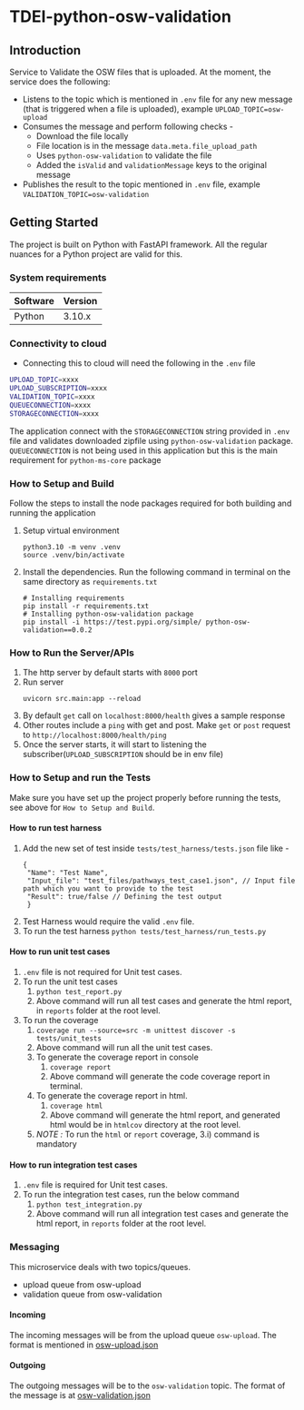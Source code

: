 # TDEI-python-osw-validation

## Introduction 
Service to Validate the OSW files that is uploaded. At the moment, the service does the following:
- Listens to the topic which is mentioned in `.env` file for any new message (that is triggered when a file is uploaded), example  `UPLOAD_TOPIC=osw-upload` 
- Consumes the message and perform following checks - 
  - Download the file locally 
  - File location is in the message `data.meta.file_upload_path`
  - Uses `python-osw-validation` to validate the file
  - Added the `isValid` and `validationMessage` keys to the original message 
- Publishes the result to the topic mentioned in `.env` file, example `VALIDATION_TOPIC=osw-validation`

## Getting Started
The project is built on Python with FastAPI framework. All the regular nuances for a Python project are valid for this.

### System requirements
| Software   | Version |
|------------|---------|
| Python     | 3.10.x  |


### Connectivity to cloud
- Connecting this to cloud will need the following in the `.env` file

```bash
UPLOAD_TOPIC=xxxx
UPLOAD_SUBSCRIPTION=xxxx
VALIDATION_TOPIC=xxxx
QUEUECONNECTION=xxxx
STORAGECONNECTION=xxxx
```

The application connect with the `STORAGECONNECTION` string provided in `.env` file and validates downloaded zipfile using `python-osw-validation` package.
`QUEUECONNECTION` is not being used in this application but this is the main requirement for `python-ms-core` package

### How to Setup and Build
Follow the steps to install the node packages required for both building and running the application

1. Setup virtual environment
    ```
    python3.10 -m venv .venv
    source .venv/bin/activate
    ```

2. Install the dependencies. Run the following command in terminal on the same directory as `requirements.txt`
    ```
    # Installing requirements
    pip install -r requirements.txt
    # Installing python-osw-validation package
    pip install -i https://test.pypi.org/simple/ python-osw-validation==0.0.2
    ```
### How to Run the Server/APIs   

1. The http server by default starts with `8000` port
2. Run server
    ```
    uvicorn src.main:app --reload
    ```
3. By default `get` call on `localhost:8000/health` gives a sample response
4. Other routes include a `ping` with get and post. Make `get` or `post` request to `http://localhost:8000/health/ping`
5. Once the server starts, it will start to listening the subscriber(`UPLOAD_SUBSCRIPTION` should be in env file)

### How to Setup and run the Tests

Make sure you have set up the project properly before running the tests, see above for `How to Setup and Build`.

#### How to run test harness
1. Add the new set of test inside `tests/test_harness/tests.json` file like -
    ```
    {
     "Name": "Test Name",
     "Input_file": "test_files/pathways_test_case1.json", // Input file path which you want to provide to the test
     "Result": true/false // Defining the test output 
     }
    ```
2. Test Harness would require the valid `.env` file.
3. To run the test harness `python tests/test_harness/run_tests.py` 
#### How to run unit test cases
1. `.env` file is not required for Unit test cases.
2. To run the unit test cases
   1. `python test_report.py`
   2. Above command will run all test cases and generate the html report, in `reports` folder at the root level.
3. To run the coverage
   1. `coverage run --source=src -m unittest discover -s tests/unit_tests`
   2. Above command will run all the unit test cases.
   3. To generate the coverage report in console
      1. `coverage report`
      2. Above command will generate the code coverage report in terminal. 
   4. To generate the coverage report in html.
      1. `coverage html`
      2. Above command will generate the html report, and generated html would be in `htmlcov` directory at the root level.
   5. _NOTE :_ To run the `html` or `report` coverage, 3.i) command is mandatory

#### How to run integration test cases
1. `.env` file is required for Unit test cases.
2. To run the integration test cases, run the below command
   1. `python test_integration.py`
   2. Above command will run all integration test cases and generate the html report, in `reports` folder at the root level.


### Messaging

This microservice deals with two topics/queues. 
- upload queue from osw-upload
- validation queue from osw-validation


#### Incoming
The incoming messages will be from the upload queue `osw-upload`.
The format is mentioned in [osw-upload.json](./src/assets/osw-upload.json)

#### Outgoing
The outgoing messages will be to the `osw-validation` topic.
The format of the message is at [osw-validation.json](./src/assets/osw-validation.json)

